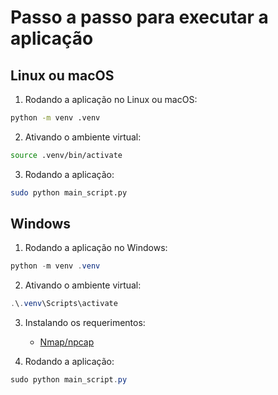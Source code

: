 # Passo a passo para executar a aplicação

## Linux ou macOS

1. Rodando a aplicação no Linux ou macOS:

```bash
python -m venv .venv
```

2. Ativando o ambiente virtual:

```bash
source .venv/bin/activate
```

3. Rodando a aplicação:

```bash
sudo python main_script.py
```

## Windows

1. Rodando a aplicação no Windows:

```powershell
python -m venv .venv
```

2. Ativando o ambiente virtual:

```powershell
.\.venv\Scripts\activate
```

3. Instalando os requerimentos:

   - [Nmap/npcap](https://nmap.org/dist/nmap-7.94-setup.exe)

4. Rodando a aplicação:

```powershell
sudo python main_script.py
```
